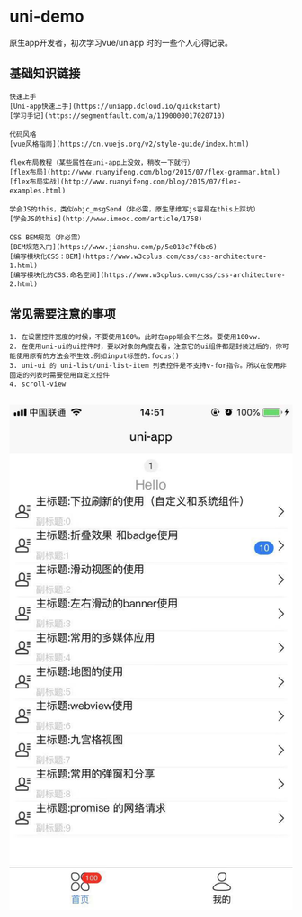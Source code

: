 # uni-demo
 原生app开发者，初次学习vue/uniapp 时的一些个人心得记录。
 
 
## 基础知识链接
    
    快速上手
	[Uni-app快速上手](https://uniapp.dcloud.io/quickstart)  
    [学习手记](https://segmentfault.com/a/1190000017020710)
	
    代码风格
    [vue风格指南](https://cn.vuejs.org/v2/style-guide/index.html)
    
    flex布局教程（某些属性在uni-app上没效，稍改一下就行）
    [flex布局](http://www.ruanyifeng.com/blog/2015/07/flex-grammar.html)
    [flex布局实战](http://www.ruanyifeng.com/blog/2015/07/flex-examples.html)
    
    学会JS的this，类似objc_msgSend（非必需，原生思维写js容易在this上踩坑）
    [学会JS的this](http://www.imooc.com/article/1758)
    
    CSS BEM规范（非必需）
    [BEM规范入门](https://www.jianshu.com/p/5e018c7f0bc6)
    [编写模块化CSS：BEM](https://www.w3cplus.com/css/css-architecture-1.html)
    [编写模块化的CSS:命名空间](https://www.w3cplus.com/css/css-architecture-2.html)

	
## 常见需要注意的事项
	1. 在设置控件宽度的时候，不要使用100%，此时在app端会不生效。要使用100vw.
	2. 在使用uni-ui的ui控件时，要以对象的角度去看，注意它的ui组件都是封装过后的，你可能使用原有的方法会不生效.例如input标签的.focus()
	3. uni-ui 的 uni-list/uni-list-item 列表控件是不支持v-for指令。所以在使用非固定的列表时需要使用自定义控件
	4. scroll-view

## ![](/static/1.jpeg)